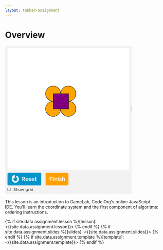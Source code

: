 ```yaml
---
layout: tabbed-assignment
---
```


# Overview

<img class="overview-image" src="assets/images/step-9-screen-capture.png">

This lesson is an introduction to GameLab, Code.Org's online JavaScript IDE. You'll learn the coordinate system and the first component of algoritms: ordering instructions.

<!-- Don't edit links here, change them in _data/assignment.yml instead, -->

{% if site.data.assignment.lesson   %}[lesson]: <{{site.data.assignment.lesson}}>     {% endif %}
{% if site.data.assignment.slides   %}[slides]:   <{{site.data.assignment.slides}}>   {% endif %}
{% if site.data.assignment.template %}[template]: <{{site.data.assignment.template}}> {% endif %}
